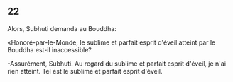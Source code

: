 ## 22
Alors, Subhuti demanda au Bouddha:

«Honoré-par-le-Monde, le sublime et parfait esprit d'éveil atteint par le Bouddha est-il inaccessible?

-Assurément, Subhuti. Au regard du sublime et parfait esprit d'éveil, je n'ai rien atteint. Tel est le sublime et parfait esprit d'éveil.